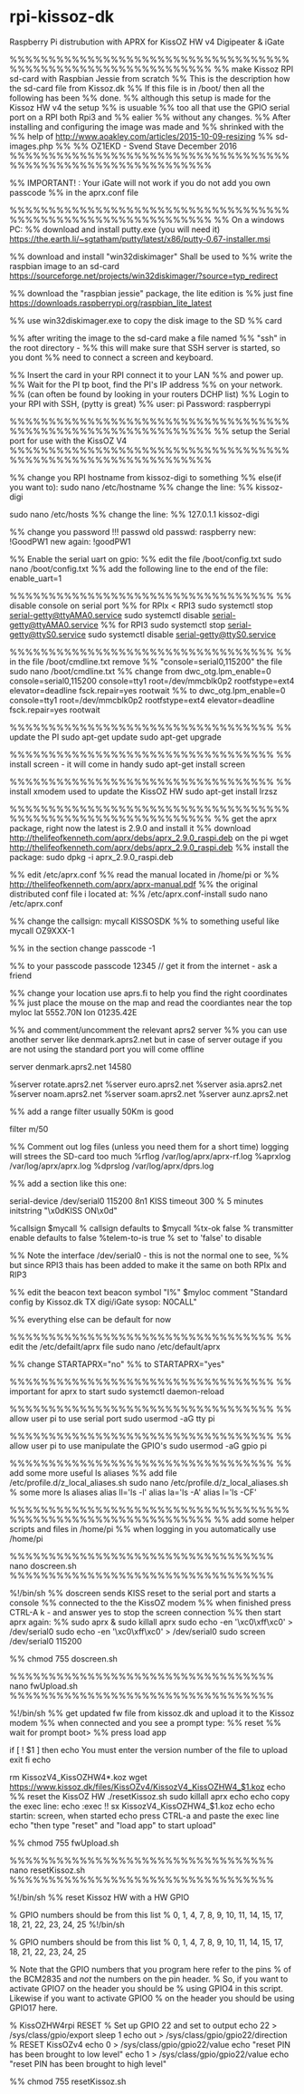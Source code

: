 # rpi-kissoz-dk
Raspberry Pi distrubution with APRX for KissOZ HW v4 Digipeater &amp; iGate

%%%%%%%%%%%%%%%%%%%%%%%%%%%%%%%%%%%%%%%%%%%%%%%%%%%%%%%%%%%%%%
%% make Kissoz RPI sd-card with Raspbian Jessie from scratch
%% This is the description how the sd-card file from Kissoz.dk 
%% If this file is in /boot/ then all the following has been
%% done.
%% although this setup is made for the Kissoz HW v4 the setup
%% is usuable
%% too all that use the GPIO serial port on a RPI both Rpi3 and
%% ealier 
%% without any changes.
%% After installing and configuring the image was made and
%% shrinked with the
%% help of http://www.aoakley.com/articles/2015-10-09-resizing
%% sd-images.php
%%
%% OZ1EKD - Svend Stave December 2016
%%%%%%%%%%%%%%%%%%%%%%%%%%%%%%%%%%%%%%%%%%%%%%%%%%%%%%%%%%%%%%

%% IMPORTANT! : Your iGate will not work if you do not add you own passcode 
%%              in the aprx.conf file

%%%%%%%%%%%%%%%%%%%%%%%%%%%%%%%%%%%%%%%%%%%%%%%%%%%%%%%%%%%%%%
%% On a windows PC:
%% download and install putty.exe (you will need it)
https://the.earth.li/~sgtatham/putty/latest/x86/putty-0.67-installer.msi

%% download and install "win32diskimager" Shall be used to
%% write the raspbian image to an sd-card
https://sourceforge.net/projects/win32diskimager/?source=typ_redirect

%% download the "raspbian jessie" package, the lite edition is
%% just fine 
https://downloads.raspberrypi.org/raspbian_lite_latest

%% use win32diskimager.exe to copy the disk image to the SD
%% card

%% after writing the image to the sd-card make a file named
%% "ssh" in the root directory - 
%% this will make sure that SSH server is started, so you dont
%% need to connect a screen and keyboard.

%% Insert the card in your RPI connect it to your LAN
%% and power up.
%% Wait for the PI tp boot, find the PI's IP address
%% on your network. 
%% (can often be found by looking in your routers DCHP list)
%% Login to your RPI with SSH, (pytty is great)
%% user: pi Password: raspberrypi


%%%%%%%%%%%%%%%%%%%%%%%%%%%%%%%%%%%%%%%%%%%%%%%%%%%%%%%%%%%%%%
%% setup the Serial port for use with the KissOZ V4
%%%%%%%%%%%%%%%%%%%%%%%%%%%%%%%%%%%%%%%%%%%%%%%%%%%%%%%%%%%%%%

%% change you RPI hostname from kissoz-digi to something
%% else(if you want to):
sudo nano /etc/hostname 
%% change the line:
%% kissoz-digi

sudo nano /etc/hosts
%% change the line:
%% 127.0.1.1       kissoz-digi

%% change you password !!!
passwd 
old passwd: raspberry
new: !GoodPW1
new again: !goodPW1

%% Enable the serial uart on gpio: 
%% edit the file /boot/config.txt
sudo nano /boot/config.txt
%% add the following line to the end of the file:
enable_uart=1

%%%%%%%%%%%%%%%%%%%%%%%%%%%%%%%%%%
%% disable console on serial port
%% for RPIx < RPI3
sudo systemctl stop serial-getty@ttyAMA0.service
sudo systemctl disable serial-getty@ttyAMA0.service
%% for RPI3
sudo systemctl stop serial-getty@ttyS0.service
sudo systemctl disable serial-getty@ttyS0.service

%%%%%%%%%%%%%%%%%%%%%%%%%%%%%%%%%%
%% in the file /boot/cmdline.txt remove
%% "console=serial0,115200" the file 
sudo nano /boot/cmdline.txt
%% change from
dwc_otg.lpm_enable=0 console=serial0,115200 console=tty1 root=/dev/mmcblk0p2 rootfstype=ext4 elevator=deadline fsck.repair=yes rootwait
%% to
dwc_otg.lpm_enable=0 console=tty1 root=/dev/mmcblk0p2 rootfstype=ext4 elevator=deadline fsck.repair=yes rootwait

%%%%%%%%%%%%%%%%%%%%%%%%%%%%%%%%%%
%% update the PI
sudo apt-get update
sudo apt-get upgrade

%%%%%%%%%%%%%%%%%%%%%%%%%%%%%%%%%%
%% install screen - it will come in handy
sudo apt-get install screen

%%%%%%%%%%%%%%%%%%%%%%%%%%%%%%%%%%
%% install xmodem used to update the KissOZ HW
sudo apt-get install lrzsz

%%%%%%%%%%%%%%%%%%%%%%%%%%%%%%%%%%%%%%%%%%%%%%%%%%%%%%%%%%%%%%
%% get the aprx package, right now the latest is 2.9.0 and install it
%% download http://thelifeofkenneth.com/aprx/debs/aprx_2.9.0_raspi.deb on the pi
wget http://thelifeofkenneth.com/aprx/debs/aprx_2.9.0_raspi.deb
%% install the package:
sudo dpkg -i aprx_2.9.0_raspi.deb


%% edit /etc/aprx.conf
%% read the manual located in /home/pi or
%% http://thelifeofkenneth.com/aprx/aprx-manual.pdf
%% the original distributed conf file i located at:
%% /etc/aprx.conf-install
sudo nano /etc/aprx.conf

%% change the callsign:
mycall  KISSOSDK
%% to something useful like
mycall  OZ9XXX-1

%% in the <aprsis> section change 
passcode -1

%% to your passcode
passcode 12345 // get it from the internet - ask a friend

%% change your location use aprs.fi to help you find the right coordinates
%% just place the mouse on the map and read the coordiantes near the top
myloc lat 5552.70N lon 01235.42E

%% and comment/uncomment the relevant aprs2 server
%% you can use another server like denmark.aprs2.net but in case of server outage if you are not using the standard port you will come offline

server denmark.aprs2.net 14580

%server   rotate.aprs2.net
%server   euro.aprs2.net
%server   asia.aprs2.net
%server   noam.aprs2.net
%server   soam.aprs2.net
%server   aunz.aprs2.net

%% add a range filter usually 50Km is good

filter m/50

%% Comment out log files (unless you need them for a short time) logging will strees the SD-card too much
%rflog /var/log/aprx/aprx-rf.log
%aprxlog /var/log/aprx/aprx.log
%dprslog /var/log/aprx/dprs.log


%% add a section like this one:

<interface>
   serial-device /dev/serial0  115200 8n1    KISS
   timeout 300                  % 5 minutes
   initstring      "\x0dKISS ON\x0d"

   %callsign     $mycall  % callsign defaults to $mycall
   %tx-ok        false    % transmitter enable defaults to false
   %telem-to-is  true % set to 'false' to disable
</interface>

%% Note the interface /dev/serial0 - this is not the normal one to see, 
%% but since RPI3 thais has been added to make it the same on both RPIx and RIP3

%% edit the beacon text
beacon symbol "I%" $myloc comment "Standard config by Kissoz.dk TX digi/iGate sysop: N0CALL"

%% everything else can be default for now

%%%%%%%%%%%%%%%%%%%%%%%%%%%%%%%%%%
%% edit the /etc/defailt/aprx file
sudo nano /etc/default/aprx

%% change 
STARTAPRX="no"
%% to
STARTAPRX="yes"

%%%%%%%%%%%%%%%%%%%%%%%%%%%%%%%%%%
%% important for aprx to start 
sudo systemctl daemon-reload

%%%%%%%%%%%%%%%%%%%%%%%%%%%%%%%%%%
%% allow  user pi to use serial port
sudo usermod -aG tty pi

%%%%%%%%%%%%%%%%%%%%%%%%%%%%%%%%%%
%% allow  user pi to use manipulate the GPIO's
sudo usermod -aG gpio pi

%%%%%%%%%%%%%%%%%%%%%%%%%%%%%%%%%%
%% add some more useful ls aliases
%% add file  /etc/profile.d/z_local_aliases.sh
sudo nano /etc/profile.d/z_local_aliases.sh
% some more ls aliases
alias ll='ls -l'
alias la='ls -A'
alias l='ls -CF'

%%%%%%%%%%%%%%%%%%%%%%%%%%%%%%%%%%%%%%%%%%%%%%%%%%%%%%%%%%%%%%
%% add some helper scripts and files in /home/pi
%% when logging in you automatically use /home/pi

%%%%%%%%%%%%%%%%%%%%%%%%%%%%%%%%%%
nano doscreen.sh
%%%%%%%%%%%%%%%%%%%%%%%%%%%%%%%%%%

%!/bin/sh
%% doscreen sends KISS reset to the serial port and starts a console 
%% connected to the the KissOZ modem
%% when finished press CTRL-A k - and answer yes to stop the screen connection
%% then start aprx again:
%% sudo aprx &
sudo killall aprx
sudo echo -en '\xc0\xff\xc0' > /dev/serial0
sudo echo -en '\xc0\xff\xc0' > /dev/serial0
sudo screen /dev/serial0 115200

%%
chmod 755 doscreen.sh

%%%%%%%%%%%%%%%%%%%%%%%%%%%%%%%%%%
nano fwUpload.sh
%%%%%%%%%%%%%%%%%%%%%%%%%%%%%%%%%%

%!/bin/sh
%% get updated fw file from kissoz.dk and upload it to the Kissoz modem
%% when connected and you see a prompt type:
%% reset
%% wait for prompt boot>
%% press load app

if [ ! $1 ]
then
  echo You must enter the version number of the file to upload
  exit
fi
echo

rm KissozV4_KissOZHW4*.koz
wget https://www.kissoz.dk/files/KissOZv4/KissozV4_KissOZHW4_$1.koz
echo
%% reset the KissOZ HW
./resetKissoz.sh
sudo killall aprx
echo
echo copy the exec line:
echo :exec !! sx KissozV4_KissOZHW4_$1.koz
echo
echo startin: screen, when started
echo press CTRL-a and paste the exec line
echo "then type \"reset\" <enter> and \"load app\" <enter> to start upload"


%%
chmod 755 fwUpload.sh

%%%%%%%%%%%%%%%%%%%%%%%%%%%%%%%%%%
nano resetKissoz.sh
%%%%%%%%%%%%%%%%%%%%%%%%%%%%%%%%%%

%!/bin/sh
%% reset Kissoz HW with a HW GPIO


% GPIO numbers should be from this list
% 0, 1, 4, 7, 8, 9, 10, 11, 14, 15, 17, 18, 21, 22, 23, 24, 25
%!/bin/sh

% GPIO numbers should be from this list
% 0, 1, 4, 7, 8, 9, 10, 11, 14, 15, 17, 18, 21, 22, 23, 24, 25

% Note that the GPIO numbers that you program here refer to the pins
% of the BCM2835 and *not* the numbers on the pin header.
% So, if you want to activate GPIO7 on the header you should be
% using GPIO4 in this script. Likewise if you want to activate GPIO0
% on the header you should be using GPIO17 here.

% KissOZHW4rpi RESET
% Set up GPIO 22 and set to output
echo 22 > /sys/class/gpio/export
sleep 1
echo out > /sys/class/gpio/gpio22/direction
% RESET KissOZv4
echo 0 > /sys/class/gpio/gpio22/value
echo "reset PIN has been brought to low level"
echo 1 > /sys/class/gpio/gpio22/value
echo "reset PIN has been brought to high level"

%%
chmod 755 resetKissoz.sh
